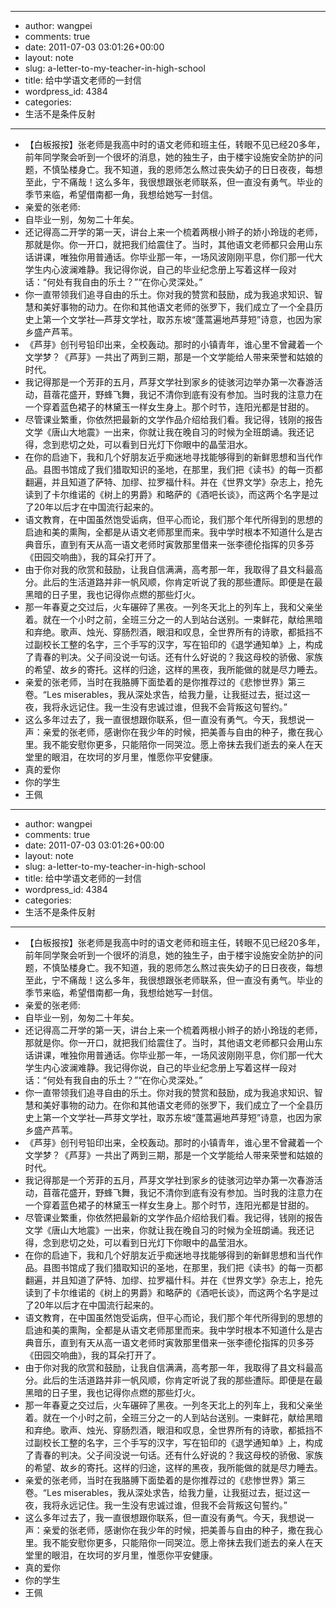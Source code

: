 - --
- author: wangpei
- comments: true
- date: 2011-07-03 03:01:26+00:00
- layout: note
- slug: a-letter-to-my-teacher-in-high-school
- title: 给中学语文老师的一封信
- wordpress_id: 4384
- categories:
- 生活不是条件反射
- --
- 【白板报按】张老师是我高中时的语文老师和班主任，转眼不见已经20多年，前年同学聚会听到一个很坏的消息，她的独生子，由于楼宇设施安全防护的问题，不慎坠楼身亡。我不知道，我的恩师怎么熬过丧失幼子的日日夜夜，每想至此，宁不痛哉！这么多年，我很想跟张老师联系，但一直没有勇气。毕业的季节来临，希望借南都一角，我想给她写一封信。
- 亲爱的张老师:
- 自毕业一别，匆匆二十年矣。
- 还记得高二开学的第一天，讲台上来一个梳着两根小辫子的娇小玲珑的老师，那就是你。你一开口，就把我们给震住了。当时，其他语文老师都只会用山东话讲课，唯独你用普通话。你毕业那一年，一场风波刚刚平息，你们那一代大学生内心波澜难静。我记得你说，自己的毕业纪念册上写着这样一段对话：“何处有我自由的乐土？”“在你心灵深处。”
- 你一直带领我们追寻自由的乐土。你对我的赞赏和鼓励，成为我追求知识、智慧和美好事物的动力。在你和其他语文老师的张罗下，我们成立了一个全县历史上第一个文学社—芦芽文学社，取苏东坡“蓬蒿遍地芦芽短”诗意，也因为家乡盛产芦苇。
- 《芦芽》创刊号铅印出来，全校轰动。那时的小镇青年，谁心里不曾藏着一个文学梦？《芦芽》一共出了两到三期，那是一个文学能给人带来荣誉和姑娘的时代。
- 我记得那是一个芳菲的五月，芦芽文学社到家乡的徒骇河边举办第一次春游活动，苜蓿花盛开，野蜂飞舞，我记不清你到底有没有参加。当时我的注意力在一个穿着蓝色裙子的林黛玉一样女生身上。那个时节，连阳光都是甘甜的。
- 尽管课业繁重，你依然把最新的文学作品介绍给我们看。我记得，钱刚的报告文学《唐山大地震》一出来，你就让我在晚自习的时候为全班朗诵。我还记得，念到悲切之处，可以看到日光灯下你眼中的晶莹泪水。
- 在你的启迪下，我和几个好朋友近乎痴迷地寻找能够得到的新鲜思想和当代作品。县图书馆成了我们猎取知识的圣地，在那里，我们把《读书》的每一页都翻遍，并且知道了萨特、加缪、拉罗福什科。并在《世界文学》杂志上，抢先读到了卡尔维诺的《树上的男爵》和略萨的《酒吧长谈》，而这两个名字是过了20年以后才在中国流行起来的。
- 语文教育，在中国虽然饱受诟病，但平心而论，我们那个年代所得到的思想的启迪和美的熏陶，全都是从语文老师那里而来。我中学时根本不知道什么是古典音乐，直到有天从高一语文老师时寅敦那里借来一张李德伦指挥的贝多芬《田园交响曲》，我的耳朵打开了。
- 由于你对我的欣赏和鼓励，让我自信满满，高考那一年，我取得了县文科最高分。此后的生活道路并非一帆风顺，你肯定听说了我的那些遭际。即便是在最黑暗的日子里，我也记得你点燃的那些灯火。
- 那一年春夏之交过后，火车碾碎了黑夜。一列冬天北上的列车上，我和父亲坐着。就在一个小时之前，全班三分之一的人到站台送别。一束鲜花，献给黑暗和弃绝。歌声、烛光、穿肠烈酒，眼泪和叹息，全世界所有的诗歌，都抵挡不过副校长工整的名字，三个手写的汉字，写在铅印的《退学通知单》上，构成了青春的判决。父子间没说一句话。还有什么好说的？我这母校的骄傲、家族的希望、故乡的寄托。这样的归途，这样的黑夜，我所能做的就是尽力睡去。
- 亲爱的张老师，当时在我胳膊下面垫着的是你推荐过的《悲惨世界》第三卷。“Les miserables，我从深处求告，给我力量，让我挺过去，挺过这一夜，我将永远记住。我一生没有忠诚过谁，但我不会背叛这句誓约。”
- 这么多年过去了，我一直很想跟你联系，但一直没有勇气。今天，我想说一声：亲爱的张老师，感谢你在我少年的时候，把美善与自由的种子，撒在我心里。我不能安慰你更多，只能陪你一同哭泣。愿上帝抹去我们逝去的亲人在天堂里的眼泪，在坎坷的岁月里，惟愿你平安健康。
- 真的爱你
- 你的学生 
- 王佩
- --
- author: wangpei
- comments: true
- date: 2011-07-03 03:01:26+00:00
- layout: note
- slug: a-letter-to-my-teacher-in-high-school
- title: 给中学语文老师的一封信
- wordpress_id: 4384
- categories:
- 生活不是条件反射
- --
- 【白板报按】张老师是我高中时的语文老师和班主任，转眼不见已经20多年，前年同学聚会听到一个很坏的消息，她的独生子，由于楼宇设施安全防护的问题，不慎坠楼身亡。我不知道，我的恩师怎么熬过丧失幼子的日日夜夜，每想至此，宁不痛哉！这么多年，我很想跟张老师联系，但一直没有勇气。毕业的季节来临，希望借南都一角，我想给她写一封信。
- 亲爱的张老师:
- 自毕业一别，匆匆二十年矣。
- 还记得高二开学的第一天，讲台上来一个梳着两根小辫子的娇小玲珑的老师，那就是你。你一开口，就把我们给震住了。当时，其他语文老师都只会用山东话讲课，唯独你用普通话。你毕业那一年，一场风波刚刚平息，你们那一代大学生内心波澜难静。我记得你说，自己的毕业纪念册上写着这样一段对话：“何处有我自由的乐土？”“在你心灵深处。”
- 你一直带领我们追寻自由的乐土。你对我的赞赏和鼓励，成为我追求知识、智慧和美好事物的动力。在你和其他语文老师的张罗下，我们成立了一个全县历史上第一个文学社—芦芽文学社，取苏东坡“蓬蒿遍地芦芽短”诗意，也因为家乡盛产芦苇。
- 《芦芽》创刊号铅印出来，全校轰动。那时的小镇青年，谁心里不曾藏着一个文学梦？《芦芽》一共出了两到三期，那是一个文学能给人带来荣誉和姑娘的时代。
- 我记得那是一个芳菲的五月，芦芽文学社到家乡的徒骇河边举办第一次春游活动，苜蓿花盛开，野蜂飞舞，我记不清你到底有没有参加。当时我的注意力在一个穿着蓝色裙子的林黛玉一样女生身上。那个时节，连阳光都是甘甜的。
- 尽管课业繁重，你依然把最新的文学作品介绍给我们看。我记得，钱刚的报告文学《唐山大地震》一出来，你就让我在晚自习的时候为全班朗诵。我还记得，念到悲切之处，可以看到日光灯下你眼中的晶莹泪水。
- 在你的启迪下，我和几个好朋友近乎痴迷地寻找能够得到的新鲜思想和当代作品。县图书馆成了我们猎取知识的圣地，在那里，我们把《读书》的每一页都翻遍，并且知道了萨特、加缪、拉罗福什科。并在《世界文学》杂志上，抢先读到了卡尔维诺的《树上的男爵》和略萨的《酒吧长谈》，而这两个名字是过了20年以后才在中国流行起来的。
- 语文教育，在中国虽然饱受诟病，但平心而论，我们那个年代所得到的思想的启迪和美的熏陶，全都是从语文老师那里而来。我中学时根本不知道什么是古典音乐，直到有天从高一语文老师时寅敦那里借来一张李德伦指挥的贝多芬《田园交响曲》，我的耳朵打开了。
- 由于你对我的欣赏和鼓励，让我自信满满，高考那一年，我取得了县文科最高分。此后的生活道路并非一帆风顺，你肯定听说了我的那些遭际。即便是在最黑暗的日子里，我也记得你点燃的那些灯火。
- 那一年春夏之交过后，火车碾碎了黑夜。一列冬天北上的列车上，我和父亲坐着。就在一个小时之前，全班三分之一的人到站台送别。一束鲜花，献给黑暗和弃绝。歌声、烛光、穿肠烈酒，眼泪和叹息，全世界所有的诗歌，都抵挡不过副校长工整的名字，三个手写的汉字，写在铅印的《退学通知单》上，构成了青春的判决。父子间没说一句话。还有什么好说的？我这母校的骄傲、家族的希望、故乡的寄托。这样的归途，这样的黑夜，我所能做的就是尽力睡去。
- 亲爱的张老师，当时在我胳膊下面垫着的是你推荐过的《悲惨世界》第三卷。“Les miserables，我从深处求告，给我力量，让我挺过去，挺过这一夜，我将永远记住。我一生没有忠诚过谁，但我不会背叛这句誓约。”
- 这么多年过去了，我一直很想跟你联系，但一直没有勇气。今天，我想说一声：亲爱的张老师，感谢你在我少年的时候，把美善与自由的种子，撒在我心里。我不能安慰你更多，只能陪你一同哭泣。愿上帝抹去我们逝去的亲人在天堂里的眼泪，在坎坷的岁月里，惟愿你平安健康。
- 真的爱你
- 你的学生 
- 王佩
